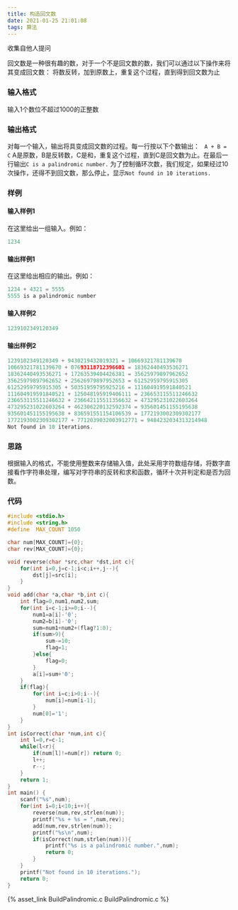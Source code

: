 ```yaml
---
title: 构造回文数
date: 2021-01-25 21:01:08
tags: 算法
---
```

收集自他人提问

回文数是一种很有趣的数，对于一个不是回文数的数，我们可以通过以下操作来将其变成回文数：
将数反转，加到原数上，重复这个过程，直到得到回文数为止

### 输入格式
输入1个数位不超过1000的正整数

### 输出格式
对每一个输入，输出将具变成回文数的过程。每一行按以下个数输出：
` A + B = C`
A是原数，B是反转数，C是和，重复这个过程，直到C是回文数为止。在最后一行输出`C is a palindromic number.`
为了控制循环次数，我们规定，如果经过10次操作，还得不到回文数，那么停止，显示`Not found in 10 iterations.`

### 样例
#### 输入样例1
在这里给出一组输入。例如：
```c
1234
```
#### 输出样例1
在这里给出相应的输出。例如：
```c
1234 + 4321 = 5555
5555 is a palindromic number
```

#### 输入样例2
```c
1239102349120349
```
#### 输出样例2
```c
1239102349120349 + 9430219432019321 = 10669321781139670
10669321781139670 + 07693118712396601 = 18362440493536271
18362440493536271 + 17263539404426381 = 35625979897962652
35625979897962652 + 25626979897952653 = 61252959795915305
61252959795915305 + 50351959795925216 = 111604919591840521
111604919591840521 + 125048195919406111 = 236653115511246632
236653115511246632 + 236642115511356632 = 473295231022603264
473295231022603264 + 462306220132592374 = 935601451155195638
935601451155195638 + 836591551154106539 = 1772193002309302177
1772193002309302177 + 7712039032003912771 = 9484232034313214948
Not found in 10 iterations.
```

### 思路
根据输入的格式，不能使用整数来存储输入值，此处采用字符数组存储，将数字直接看作字符串处理，编写对字符串的反转和求和函数，循环十次并判定和是否为回数。

### 代码
```c
#include <stdio.h>
#include <string.h>
#define  MAX_COUNT 1050

char num[MAX_COUNT]={0};
char rev[MAX_COUNT]={0};

void reverse(char *src,char *dst,int c){
    for(int i=0,j=c-1;i<c;i++,j--){
        dst[j]=src[i];
    }
}
void add(char *a,char *b,int c){
    int flag=0,num1,num2,sum;
    for(int i=c-1;i>=0;i--){
        num1=a[i]-'0';
        num2=b[i]-'0';
        sum=num1+num2+(flag?1:0);
        if(sum>9){
            sum-=10;
            flag=1;
        }else{
            flag=0;
        }
        a[i]=sum+'0';
    }
    if(flag){
        for(int i=c;i>0;i--){
            num[i]=num[i-1];
        }
        num[0]='1';
    }
}
int isCorrect(char *num,int c){
    int l=0,r=c-1;
    while(l<r){
        if(num[l]!=num[r]) return 0;
        l++;
        r--;
    }
    return 1;
}
int main() {
    scanf("%s",num);
    for(int i=0;i<10;i++){
        reverse(num,rev,strlen(num));
        printf("%s + %s = ",num,rev);
        add(num,rev,strlen(num));
        printf("%s\n",num);
        if(isCorrect(num,strlen(num))){
            printf("%s is a palindromic number.",num);
            return 0;
        }
    }
    printf("Not found in 10 iterations.");
    return 0;
}
```

{% asset_link BuildPalindromic.c BuildPalindromic.c %}